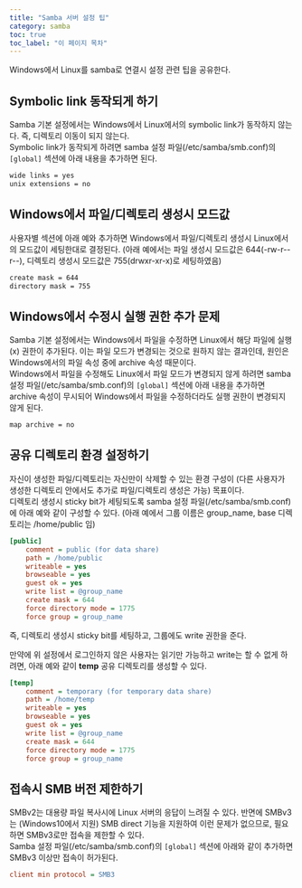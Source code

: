 ```yaml
---
title: "Samba 서버 설정 팁"
category: samba
toc: true
toc_label: "이 페이지 목차"
---
```


Windows에서 Linux를 samba로 연결시 설정 관련 팁을 공유한다.

## Symbolic link 동작되게 하기
Samba 기본 설정에서는 Windows에서 Linux에서의 symbolic link가 동작하지 않는다. 즉, 디렉토리 이동이 되지 않는다.  
Symbolic link가 동작되게 하려면 samba 설정 파일(/etc/samba/smb.conf)의 `[global]` 섹션에 아래 내용을 추가하면 된다.
```sh
wide links = yes
unix extensions = no
```

## Windows에서 파일/디렉토리 생성시 모드값
사용자별 섹션에 아래 예와 추가하면 Windows에서 파일/디렉토리 생성시 Linux에서의 모드값이 세팅한대로 결정된다. (아래 예에서는 파일 생성시 모드값은 644(-rw-r--r--), 디렉토리 생성시 모드값은 755(drwxr-xr-x)로 세팅하였음)
```sh
create mask = 644
directory mask = 755
```

## Windows에서 수정시 실행 권한 추가 문제
Samba 기본 설정에서는 Windows에서 파일을 수정하면 Linux에서 해당 파일에 실행(x) 권한이 추가된다. 이는 파일 모드가 변경되는 것으로 원하지 않는 결과인데, 원인은 Windows에서의 파일 속성 중에 archive 속성 때문이다.  
Windows에서 파일을 수정해도 Linux에서 파일 모드가 변경되지 않게 하려면 samba 설정 파일(/etc/samba/smb.conf)의 `[global]` 섹션에 아래 내용을 추가하면 archive 속성이 무시되어 Windows에서 파일을 수정하더라도 실행 권한이 변경되지 않게 된다.
```sh
map archive = no
```

## 공유 디렉토리 환경 설정하기
자신이 생성한 파일/디렉토리는 자신만이 삭제할 수 있는 환경 구성이 (다른 사용자가 생성한 디렉토리 안에서도 추가로 파일/디렉토리 생성은 가능) 목표이다.  
디렉토리 생성시 sticky bit가 세팅되도록 samba 설정 파일(/etc/samba/smb.conf)에 아래 예와 같이 구성할 수 있다. (아래 예에서 그룹 이름은 group_name, base 디렉토리는 /home/public 임)
```ini
[public]
    comment = public (for data share)
    path = /home/public
    writeable = yes
    browseable = yes
    guest ok = yes
    write list = @group_name
    create mask = 644
    force directory mode = 1775
    force group = group_name
```
즉, 디렉토리 생성시 sticky bit를 세팅하고, 그룹에도 write 권한을 준다.

만약에 위 설정에서 로그인하지 않은 사용자는 읽기만 가능하고 write는 할 수 없게 하려면, 아래 예와 같이 **temp** 공유 디렉토리를 생성할 수 있다.
```ini
[temp]
    comment = temporary (for temporary data share)
    path = /home/temp
    writeable = yes
    browseable = yes
    guest ok = yes
    write list = @group_name
    create mask = 644
    force directory mode = 1775
    force group = group_name
```

## 접속시 SMB 버전 제한하기
SMBv2는 대용량 파일 복사시에 Linux 서버의 응답이 느려질 수 있다. 반면에 SMBv3는 (Windows10에서 지원) SMB direct 기능을 지원하여 이런 문제가 없으므로, 필요하면 SMBv3로만 접속을 제한할 수 있다.  
Samba 설정 파일(/etc/samba/smb.conf)의 `[global]` 섹션에 아래와 같이 추가하면 SMBv3 이상만 접속이 허가된다.
```ini
client min protocol = SMB3
```
